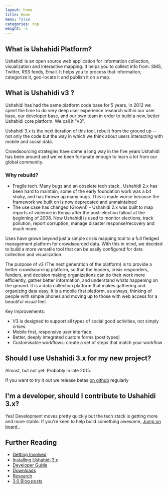 ```yaml
---
layout: home
title: Home
menu: false
categories: top
weight: -1
---
```


## What is Ushahidi Platform?

Ushahidi is an open source web application for information collection,
visualization and interactive mapping. It helps you to collect info from: SMS,
Twitter, RSS feeds, Email. It helps you to process that information,
categorize it, geo-locate it and publish it on a map.

## What is Ushahidi v3 ?

Ushahidi has had the same platform code base for 5 years. In 2012 we spent the
time to do very deep user experience research within our user base, our
developer base, and our own team in order to build a new, better Ushahidi core
platform. We call it "v3".

Ushahidi 3.x is the next iteration of this tool, rebuilt from the ground up --
not only the code but the way in which we think about users interacting with
mobile and social data.

Crowdsourcing strategies have come a long way in the five years Ushahidi has
been around and we've been fortunate enough to learn a lot from our global
community.

### Why rebuild?

* Fragile tech. Many bugs and an obselete tech stack.. Ushahidi 2.x has been hard to maintain, some of the early foundation work was a bit shaky, and has thrown up many bugs. This is made worse because the framework we built on is now deprecated and unmaintained
* The use case has changed (Grown!) - Ushahidi 2.x was built to map reports of violence in Kenya after the post-election fallout at the beginning of 2008. Now Ushahidi is used to monitor elections, track pollution, report corruption, manage disaster response/recovery and much more.

Uses have grown beyond just a simple crisis mapping tool to a full fledged
management platform for crowdsourced data. With this in mind, we decided to
build a more versatile tool that can be easily configured for data collection
and visualization.

The purpose of v3 (The next generation of the platform) is to provide a better
crowdsourcing platform, so that the leaders, crisis responders, funders, and
decision making organizations can do their work more efficiently, gather
better information, and understand whats happening on the ground. It is a data
collection platform that makes gathering and organizing data easy. It is a
mobile first platform, as always, thinking of people with simple phones and
moving up to those with web access for a beautiful visual feel.

Key Improvements:

- V3 is designed to support all types of social good activities, not simply crises.
- Mobile first, responsive user interface.
- Better, deeply integrated custom forms (post types)
- Customisable workflows: create a set of steps that match your workflow

## Should I use Ushahidi 3.x for my new project?

Almost, but not yet. Probably in late 2015.

If you want to try it out we release betas [on github](http://github.com/ushahidi/platform/releases) regularly

## I'm a developer, should I contribute to Ushahidi 3.x?

Yes! Development moves pretty quickly but the tech stack is getting more and more stable. If you're keen to help build something awesome, [Jump on board..](get-involved.html)

## Further Reading

  * [Getting Involved](/get-involved.html)
  * [Installing Ushahidi 3.x](/install/)
  * [Developer Guide](/developer-guide/)
  * [Downloads](https://wiki.ushahidi.com/display/WIKI/Ushahidi+v3.x+Downloads)
  * [Research](https://wiki.ushahidi.com/display/WIKI/Ushahidi+v3.x+Research)
  * [3.0 Blog posts](http://blog.ushahidi.com/tag/ushahidi-3-0/)

